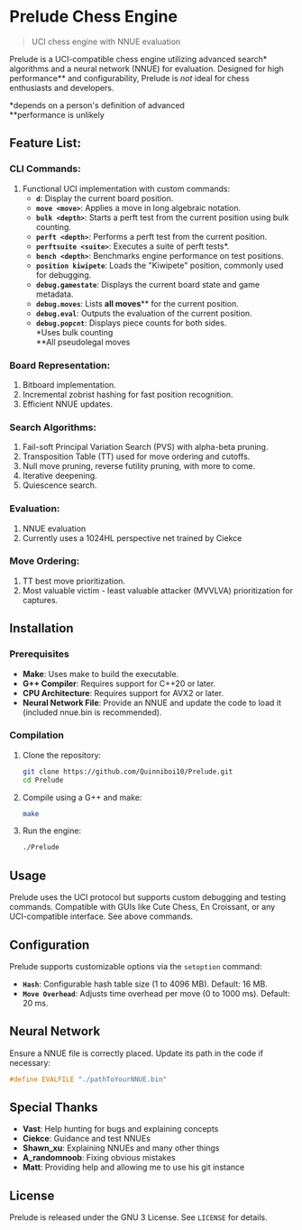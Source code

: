 # Prelude Chess Engine

> UCI chess engine with NNUE evaluation

Prelude is a UCI-compatible chess engine utilizing advanced search\* algorithms and a neural network (NNUE) for evaluation. Designed for high performance\*\* and configurability, Prelude is *not* ideal for chess enthusiasts and developers.

*depends on a person's definition of advanced  
**performance is unlikely

## Feature List:

### CLI Commands:

1. Functional UCI implementation with custom commands:
   - **`d`**: Display the current board position.
   - **`move <move>`**: Applies a move in long algebraic notation.
   - **`bulk <depth>`**: Starts a perft test from the current position using bulk counting.
   - **`perft <depth>`**: Performs a perft test from the current position.
   - **`perftsuite <suite>`**: Executes a suite of perft tests*.
   - **`bench <depth>`**: Benchmarks engine performance on test positions.
   - **`position kiwipete`**: Loads the "Kiwipete" position, commonly used for debugging.
   - **`debug.gamestate`**: Displays the current board state and game metadata.
   - **`debug.moves`**: Lists **all moves**\*\* for the current position.
   - **`debug.eval`**: Outputs the evaluation of the current position.
   - **`debug.popcnt`**: Displays piece counts for both sides.  
*Uses bulk counting  
\*\*All pseudolegal moves  

### Board Representation:

1. Bitboard implementation.
2. Incremental zobrist hashing for fast position recognition.
3. Efficient NNUE updates.

### Search Algorithms:

1. Fail-soft Principal Variation Search (PVS) with alpha-beta pruning.
2. Transposition Table (TT) used for move ordering and cutoffs.
3. Null move pruning, reverse futility pruning, with more to come.
4. Iterative deepening.
5. Quiescence search.

### Evaluation:

1. NNUE evaluation
2. Currently uses a 1024HL perspective net trained by Ciekce

### Move Ordering:

1. TT best move prioritization.
2. Most valuable victim - least valuable attacker (MVVLVA) prioritization for captures.

## Installation

### Prerequisites

- **Make**: Uses make to build the executable.
- **G++ Compiler**: Requires support for C++20 or later.
- **CPU Architecture**: Requires support for AVX2 or later.
- **Neural Network File**: Provide an NNUE and update the code to load it (included nnue.bin is recommended).

### Compilation

1. Clone the repository:

   ```bash
   git clone https://github.com/Quinniboi10/Prelude.git
   cd Prelude
   ```

2. Compile using a G++ and make:

   ```bash
   make
   ```

3. Run the engine:

   ```bash
   ./Prelude
   ```

## Usage

Prelude uses the UCI protocol but supports custom debugging and testing commands. Compatible with GUIs like Cute Chess, En Croissant, or any UCI-compatible interface. See above commands.

## Configuration

Prelude supports customizable options via the `setoption` command:

- **`Hash`**: Configurable hash table size (1 to 4096 MB). Default: 16 MB.
- **`Move Overhead`**: Adjusts time overhead per move (0 to 1000 ms). Default: 20 ms.

## Neural Network

Ensure a NNUE file is correctly placed. Update its path in the code if necessary:

```cpp
#define EVALFILE "./pathToYourNNUE.bin"
```

## Special Thanks

- **Vast**: Help hunting for bugs and explaining concepts
- **Ciekce**: Guidance and test NNUEs
- **Shawn\_xu**: Explaining NNUEs and many other things
- **A\_randomnoob**: Fixing obvious mistakes
- **Matt**: Providing help and allowing me to use his git instance

## License

Prelude is released under the GNU 3 License. See `LICENSE` for details.